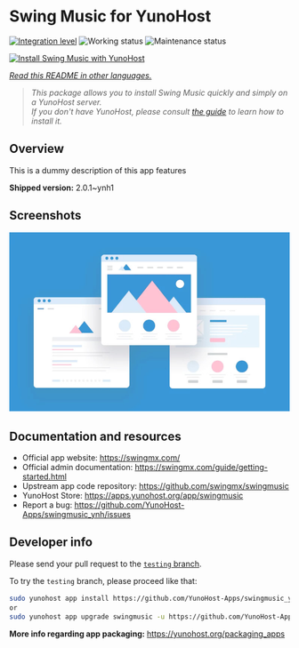 <!--
N.B.: This README was automatically generated by <https://github.com/YunoHost/apps/tree/master/tools/readme_generator>
It shall NOT be edited by hand.
-->

# Swing Music for YunoHost

[![Integration level](https://apps.yunohost.org/badge/integration/swingmusic)](https://ci-apps.yunohost.org/ci/apps/swingmusic/)
![Working status](https://apps.yunohost.org/badge/state/swingmusic)
![Maintenance status](https://apps.yunohost.org/badge/maintained/swingmusic)

[![Install Swing Music with YunoHost](https://install-app.yunohost.org/install-with-yunohost.svg)](https://install-app.yunohost.org/?app=swingmusic)

*[Read this README in other languages.](./ALL_README.md)*

> *This package allows you to install Swing Music quickly and simply on a YunoHost server.*  
> *If you don't have YunoHost, please consult [the guide](https://yunohost.org/install) to learn how to install it.*

## Overview

This is a dummy description of this app features


**Shipped version:** 2.0.1~ynh1

## Screenshots

![Screenshot of Swing Music](./doc/screenshots/example.jpg)

## Documentation and resources

- Official app website: <https://swingmx.com/>
- Official admin documentation: <https://swingmx.com/guide/getting-started.html>
- Upstream app code repository: <https://github.com/swingmx/swingmusic>
- YunoHost Store: <https://apps.yunohost.org/app/swingmusic>
- Report a bug: <https://github.com/YunoHost-Apps/swingmusic_ynh/issues>

## Developer info

Please send your pull request to the [`testing` branch](https://github.com/YunoHost-Apps/swingmusic_ynh/tree/testing).

To try the `testing` branch, please proceed like that:

```bash
sudo yunohost app install https://github.com/YunoHost-Apps/swingmusic_ynh/tree/testing --debug
or
sudo yunohost app upgrade swingmusic -u https://github.com/YunoHost-Apps/swingmusic_ynh/tree/testing --debug
```

**More info regarding app packaging:** <https://yunohost.org/packaging_apps>
